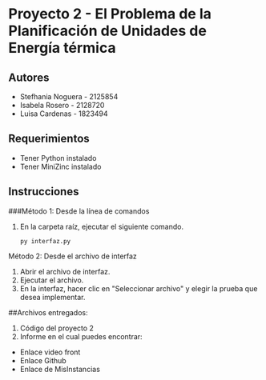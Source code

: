 # Proyecto 2 - El Problema de la Planificación de Unidades de Energía térmica

## Autores

- Stefhania Noguera - 2125854 
- Isabela Rosero - 2128720
- Luisa Cardenas - 1823494

## Requerimientos

- Tener Python instalado
- Tener MiniZinc instalado

## Instrucciones

###Método 1: Desde la línea de comandos

1. En la carpeta raíz, ejecutar el siguiente comando.

   ```
   py interfaz.py
   ```
Método 2: Desde el archivo de interfaz

1. Abrir el archivo de interfaz.
2. Ejecutar el archivo.
3. En la interfaz, hacer clic en "Seleccionar archivo" y elegir la prueba que desea implementar.

##Archivos entregados:

1. Código del proyecto 2
2. Informe en el cual puedes encontrar:
- Enlace video front
- Enlace Github
- Enlace de MisInstancias
